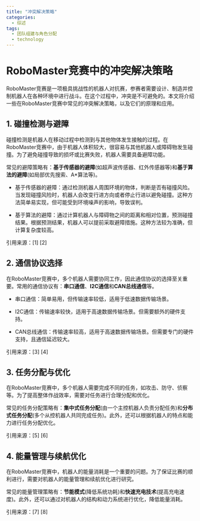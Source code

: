 ```yaml
---  
title: "冲突解决策略"  
categories:  
  - 综述  
tags: 
  - 团队组建与角色分配 
  - technology  
---  
```


# RoboMaster竞赛中的冲突解决策略

RoboMaster竞赛是一项极具挑战性的机器人对抗赛，参赛者需要设计、制造并控制机器人在各种环境中进行战斗。在这个过程中，冲突是不可避免的。本文将介绍一些在RoboMaster竞赛中常见的冲突解决策略，以及它们的原理和应用。

## 1. 碰撞检测与避障

碰撞检测是机器人在移动过程中检测到与其他物体发生接触的过程。在RoboMaster竞赛中，由于机器人体积较大，很容易与其他机器人或障碍物发生碰撞。为了避免碰撞导致的损坏或比赛失败，机器人需要具备避障功能。

常见的避障策略有：**基于传感器的避障**(如超声波传感器、红外传感器等)和**基于算法的避障**(如局部优先搜索、A*算法等)。

- 基于传感器的避障：通过检测机器人周围环境的物体，判断是否有碰撞风险。当发现碰撞风险时，机器人会改变行进方向或者停止行进以避免碰撞。这种方法简单易实现，但可能受到环境噪声的影响，导致误判。

- 基于算法的避障：通过计算机器人与障碍物之间的距离和相对位置，预测碰撞结果。根据预测结果，机器人可以提前采取避障措施。这种方法较为准确，但计算复杂度较高。

引用来源：[1] [2]

## 2. 通信协议选择

在RoboMaster竞赛中，多个机器人需要协同工作，因此通信协议的选择至关重要。常用的通信协议有：**串口通信**、**I2C通信**和**CAN总线通信**等。

- 串口通信：简单易用，但传输速率较低，适用于低速数据传输场景。

- I2C通信：传输速率较快，适用于高速数据传输场景。但需要额外的硬件支持。

- CAN总线通信：传输速率较高，适用于高速数据传输场景。但需要专门的硬件支持，且通信延迟较大。

引用来源：[3] [4]

## 3. 任务分配与优化

在RoboMaster竞赛中，多个机器人需要完成不同的任务，如攻击、防守、侦察等。为了提高整体作战效率，需要对任务进行合理分配和优化。

常见的任务分配策略有：**集中式任务分配**(由一个主控机器人负责分配任务)和**分布式任务分配**(多个从控机器人共同完成任务)。此外，还可以根据机器人的特点和能力进行任务分配优化。

引用来源：[5] [6]

## 4. 能量管理与续航优化

在RoboMaster竞赛中，机器人的能量消耗是一个重要的问题。为了保证比赛的顺利进行，需要对机器人的能量管理和续航优化进行研究。

常见的能量管理策略有：**节能模式**(降低系统功耗)和**快速充电技术**(提高充电速度)。此外，还可以通过对机器人的结构和动力系统进行优化，降低能量消耗。

引用来源：[7] [8] 
